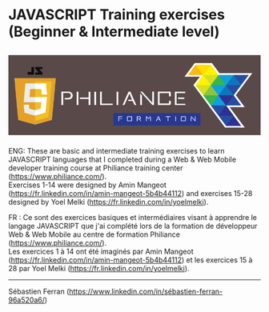 # JAVASCRIPT Training exercises (Beginner & Intermediate level)
![Philiance : Exercices sur JavaScript](/Images/Philiance-JS.png "Logo Philiance JavaScript")
---------------------------------------------------------------------------------
ENG: These are basic and intermediate training exercises to learn JAVASCRIPT languages that I completed during a Web & Web Mobile developer training course at Philiance training center (https://www.philiance.com/).  
Exercises 1-14 were designed by Amin Mangeot (https://fr.linkedin.com/in/amin-mangeot-5b4b44112) and exercises 15-28 designed by Yoel Melki (https://fr.linkedin.com/in/yoelmelki).

FR : Ce sont des exercices basiques et intermédiaires visant à apprendre le langage JAVASCRIPT que j'ai complété lors de la formation de développeur Web & Web Mobile au centre de formation Philiance (https://www.philiance.com/).  
Les exercices 1 à 14 ont été imaginés par Amin Mangeot (https://fr.linkedin.com/in/amin-mangeot-5b4b44112) et les exercices 15 à 28 par Yoel Melki (https://fr.linkedin.com/in/yoelmelki).

---------------------------------------------------------------------------------
Sébastien Ferran (https://www.linkedin.com/in/sébastien-ferran-96a520a6/)